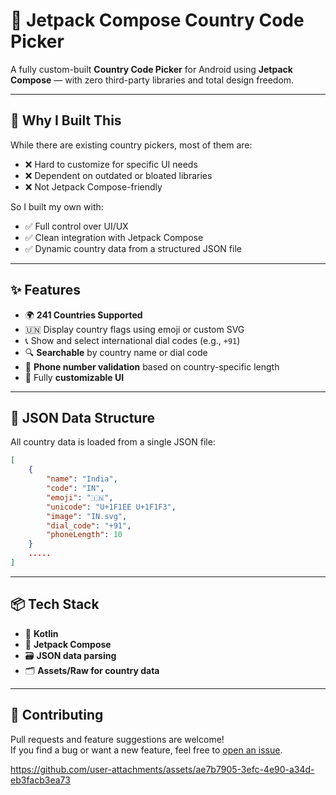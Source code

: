# 📱 Jetpack Compose Country Code Picker

A fully custom-built **Country Code Picker** for Android using **Jetpack Compose** — with zero third-party libraries and total design freedom.

---

## 🚀 Why I Built This

While there are existing country pickers, most of them are:

- ❌ Hard to customize for specific UI needs
- ❌ Dependent on outdated or bloated libraries
- ❌ Not Jetpack Compose-friendly

So I built my own with:

- ✅ Full control over UI/UX
- ✅ Clean integration with Jetpack Compose
- ✅ Dynamic country data from a structured JSON file

---

## ✨ Features

- 🌍 **241 Countries Supported**
- 🇺🇳 Display country flags using emoji or custom SVG
- 📞 Show and select international dial codes (e.g., `+91`)
- 🔍 **Searchable** by country name or dial code
- 📏 **Phone number validation** based on country-specific length
- 🎨 Fully **customizable UI**

---

## 📁 JSON Data Structure

All country data is loaded from a single JSON file:

```json
[
    {
        "name": "India",
        "code": "IN",
        "emoji": "🇮🇳",
        "unicode": "U+1F1EE U+1F1F3",
        "image": "IN.svg",
        "dial_code": "+91",
        "phoneLength": 10
    }
    .....
]
```

---

## 📦 Tech Stack

- 🧠 **Kotlin**
- 🎨 **Jetpack Compose**
- 🗃 **JSON data parsing**
- 🗂 **Assets/Raw for country data**

---

## 🤝 Contributing

Pull requests and feature suggestions are welcome!  
If you find a bug or want a new feature, feel free to [open an issue](https://github.com/sm-13/jetpackcountrycode/issues).


https://github.com/user-attachments/assets/ae7b7905-3efc-4e90-a34d-eb3facb3ea73

